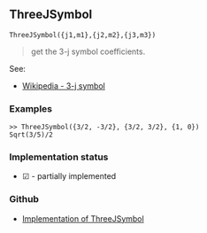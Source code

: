 ## ThreeJSymbol

```
ThreeJSymbol({j1,m1},{j2,m2},{j3,m3})
```

> get the 3-j symbol coefficients.

See:  
* [Wikipedia - 3-j symbol](https://en.wikipedia.org/wiki/3-j_symbol)   

### Examples

```  
>> ThreeJSymbol({3/2, -3/2}, {3/2, 3/2}, {1, 0}) 
Sqrt(3/5)/2
```

### Implementation status

* &#x2611; - partially implemented

### Github

* [Implementation of ThreeJSymbol](https://github.com/axkr/symja_android_library/blob/master/symja_android_library/matheclipse-core/src/main/java/org/matheclipse/core/builtin/QuantumPhysicsFunctions.java#L70) 
